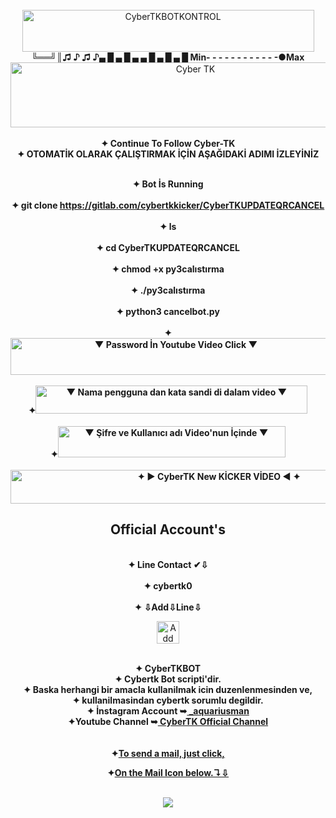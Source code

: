 <html>
</br>
<div align="center"><a href="https://gitlab.com/cybertkkicker/cybertkautoinstall/"><img src="https://images.cooltext.com/5410135.gif" width="467" height="67" alt="CyberTKBOTKONTROL" /></a><div>
<div align=<br><b>╚══╝║♫ ♪ ♫ ♪▄ █ ▄ █ ▄ ▄ █ ▄ █ ▄ █ Min- - - - - - - - - - - -●Max</b></br><div>
<div align="center"> <a href="https://instagram.com/_aquariusman"> <img src="https://images.cooltext.com/5135666.gif" width="576" height="104" alt="Cyber TK"> </a><div>
<br><b>✦    Continue To Follow Cyber-TK </b>
<br><b>✦   OTOMATİK OLARAK ÇALIŞTIRMAK İÇİN AŞAĞIDAKİ ADIMI İZLEYİNİZ </b></br>

<br><b>✦   Bot İs Running </b></br>
<br><b>✦   git clone https://gitlab.com/cybertkkicker/CyberTKUPDATEQRCANCEL</b></br>
<br><b>✦   ls</b></br>
<br><b>✦   cd CyberTKUPDATEQRCANCEL</b></br>
<br><b>✦   chmod +x py3calıstırma</b></br>
<br><b>✦   ./py3calıstırma</b></br>
<br><b>✦   python3 cancelbot.py</b></br>
<br><b>✦<a href="https://youtube.com/CyberTK"><img src="https://images.cooltext.com/5410138.png" width="514" height="59" alt="▼  Password İn Youtube Video Click ▼" /></a></b></br>
<br><b>✦<a href="https://youtube.com/CyberTK"><img src="https://images.cooltext.com/5410142.png" width="435" height="45" alt="▼  Nama pengguna dan kata sandi di dalam video ▼" /></a></b></br>
<br><b>✦<a href="https://youtube.com/CyberTK"><img src="https://images.cooltext.com/5410143.png" width="364" height="50" alt="▼  Şifre ve Kullanıcı adı Video'nun İçinde ▼" /></a></b></br>
<br><b><a href="https://youtube.com/CyberTK"><img src="https://images.cooltext.com/5410152.gif" width="651" height="54" alt="✦ ► CyberTK New KİCKER VİDEO ◄ ✦" /></a></b></br>
<h2><b> Official Account's </b></h2>
<br><b>✦  Line Contact ✔⇩ </b></br>
<br><b>✦  cybertk0  </b></br>
<br><b>✦ ⇩Add⇩Line⇩ </b></br>
<p><a href="https://line.me/R/ti/p/~cybertk0" rel="nofollow"><img height="36" border="0" alt="Add Friend" src="https://camo.githubusercontent.com/035d0206e65dfbdfb7cdabbd6f5a1f4fb59f0e41/68747470733a2f2f7363646e2e6c696e652d617070732e636f6d2f6e2f6c696e655f6164645f667269656e64732f62746e2f656e2e706e67" data-canonical-src="https://scdn.line-apps.com/n/line_add_friends/btn/en.png" style="max-width:100%;"></a></p>
</br><b>✦    CyberTKBOT </b>
</br><b>✦    Cybertk Bot scripti'dir. </b>
</br><b>✦ Baska herhangi bir amacla kullanilmak icin duzenlenmesinden ve, </b>
</br><b>✦   kullanilmasindan cybertk sorumlu degildir. </b>
<br/><b>✦ İnstagram Account ➥<a href="http://instagram.com/_aquariusman " title="Tolga instagram Account"> _aquariusman </a> </b>
<br/><b>✦Youtube Channel ➥<a href="https://youtube.com/channel/UC9AyYKWovERexyOFy3h4rdw" title="CyberTK Youtube Channel"> CyberTK Official Channel </a></b>
</br>
</br>
<br/><b>✦<a href="mailto:tolgajames2@gmail.com">To send a mail, just click,<b> </a>
</br><p><b>✦<a href="mailto:tolgajames2@gmail.com">On the Mail Icon below.↴⇩<b> </a></p>
</br><a href="mailto:tolgajames2@gmail.com"> <img src="https://img.icons8.com/plasticine/100/000000/add-open-envelope.png"/>
</body></a>
 </html>

